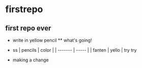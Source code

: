 # firstrepo
## first repo ever

* write in yellow pencil
** what's going!
* ss
| pencils | color |
| ------- | ----- |
| fanten  | yello |
try try

* making a change 